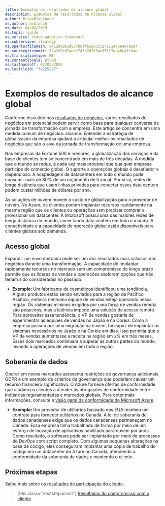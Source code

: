 ```yaml
---
title: Exemplos de resultados de alcance global
description: Exemplos de resultados de Alcance Global
author: BrianBlanchard
ms.author: brblanch
ms.date: 04/04/2019
ms.topic: guide
ms.service: cloud-adoption-framework
ms.subservice: strategy
ms.openlocfilehash: 94129d863d524b6ff618835c271c14756487e587
ms.sourcegitcommit: 72a280cd7aebc743a7d3634c051f7ae46e4fc9ae
ms.translationtype: MT
ms.contentlocale: pt-BR
ms.lasthandoff: 03/02/2020
ms.locfileid: "78225237"
---
```

# <a name="examples-of-global-reach-outcomes"></a>Exemplos de resultados de alcance global

Conforme discutido nos [resultados de negócios](./index.md), vários resultados de negócios em potencial podem servir como base para qualquer conversa de jornada de transformação com a empresa. Este artigo se concentra em uma medida comum de negócios: alcance. Entender a estratégia de globalização da empresa ajudará a articular melhor os resultados de negócios que são o alvo da jornada de transformação de uma empresa.

Nas empresas da Fortune 500 e menores, a globalização dos serviços e da base de clientes tem se concentrado em mais de três décadas. À medida que o mundo se reduz, é cada vez mais provável que qualquer empresa participe do comércio global. O suporte a operações globais é desafiador e dispendioso. A hospedagem de datacenters em todo o mundo pode consumir mais de 80% de um orçamento de ti anual. Por si só, redes de longa distância que usam linhas privadas para conectar esses data centers podem custar milhões de dólares por ano.

As soluções de nuvem movem o custo de globalização para o provedor de nuvem. No Azure, os clientes podem implantar recursos rapidamente na mesma região que os clientes ou operações sem precisar comprar e provisionar um datacenter. A Microsoft possui uma das maiores redes de longa distância do mundo, conectando data centers em todo o mundo. A conectividade e a capacidade de operação global estão disponíveis para clientes globais sob demanda.

## <a name="global-access"></a>Acesso global

Expandir um novo mercado pode ser um dos resultados mais valiosos dos negócios durante uma transformação. A capacidade de implantar rapidamente recursos no mercado sem um compromisso de longo prazo permite que os líderes de vendas e operações explorem opções que não teriam sido consideradas no passado.

- **Exemplo:** Um fabricante de cosméticos identificou uma tendência. Alguns produtos estão sendo enviados para a região de Pacífico Asiático, embora nenhuma equipe de vendas esteja operando nessa região. Os sistemas mínimos exigidos por uma força de vendas remota são pequenos, mas a latência impede uma solução de acesso remoto. Para aproveitar essa tendência, o VP de vendas gostaria de experimentar as equipes de vendas no Japão e na Coreia. Como a empresa passou por uma migração na nuvem, foi capaz de implantar os sistemas necessários no Japão e na Coreia em dias. Isso permitia que o VP de vendas aumentasse a receita na região em _x%_ em três meses. Esses dois mercados continuam a superar as outras partes do mundo, levando a operações de vendas em toda a região.

## <a name="data-sovereignty"></a>Soberania de dados

Operar em novos mercados apresenta restrições de governança adicionais. GDPR é um exemplo de critérios de governança que poderiam causar um recurso financeiro significativo. O Azure fornece ofertas de conformidade que ajudam os clientes a atender às obrigações de conformidade entre indústrias regulamentadas e mercados globais. Para obter mais informações, consulte a [visão geral da conformidade do Microsoft Azure](https://aka.ms/AzureCompliance).

- **Exemplo:** Um provedor de utilitários baseado nos EUA recebeu um contrato para fornecer utilitários no Canadá. A lei de soberania de dados canadenses exige que os dados canadenses permaneçam no Canadá. Essa empresa tinha trabalhado de forma por meio de um esforço de inovação de aplicativos habilitado para nuvem por anos. Como resultado, o software pode ser implantado por meio de processos de DevOps com script completo. Com algumas pequenas alterações na base de código, eles conseguiram implantar uma cópia de trabalho do código em um datacenter do Azure no Canadá, atendendo à conformidade da soberania de dados e mantendo o cliente.

## <a name="next-steps"></a>Próximas etapas

Saiba mais sobre os [resultados de participação do cliente](./engagement-outcomes.md).

> [!div class="nextstepaction"]
> [Resultados do compromisso com o cliente](./engagement-outcomes.md)
